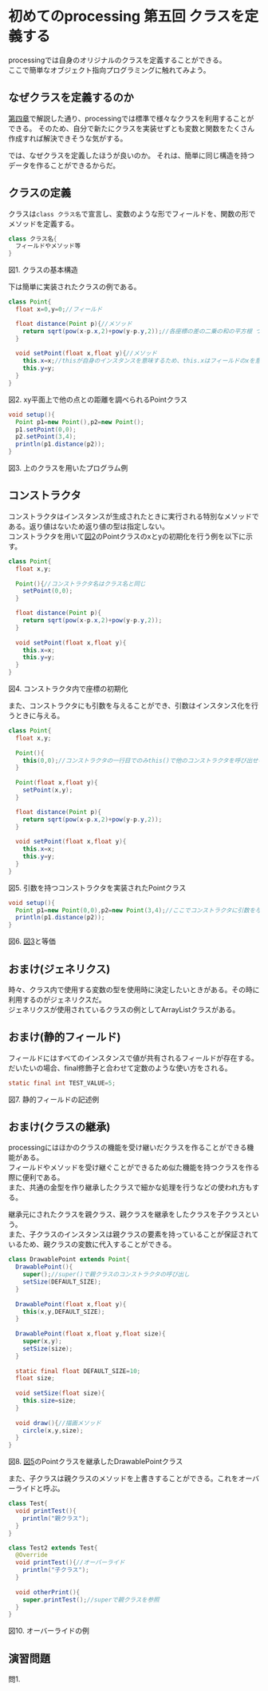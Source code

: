# 初めてのprocessing 第五回 クラスを定義する
processingでは自身のオリジナルのクラスを定義することができる。  
ここで簡単なオブジェクト指向プログラミングに触れてみよう。

## なぜクラスを定義するのか
[第四章](第四章.md)で解説した通り、processingでは標準で様々なクラスを利用することができる。 
そのため、自分で新たにクラスを実装せずとも変数と関数をたくさん作成すれば解決できそうな気がする。

では、なぜクラスを定義したほうが良いのか。
それは、簡単に同じ構造を持つデータを作ることができるからだ。

## クラスの定義
クラスは`class クラス名`で宣言し、変数のような形でフィールドを、関数の形でメソッドを定義する。

```java
class クラス名{
  フィールドやメソッド等
}
```
図1. クラスの基本構造

下は簡単に実装されたクラスの例である。

<div id="図2"></div>

```java
class Point{
  float x=0,y=0;//フィールド

  float distance(Point p){//メソッド
    return sqrt(pow(x-p.x,2)+pow(y-p.y,2));//各座標の差の二乗の和の平方根 つまり距離
  }
  
  void setPoint(float x,float y){//メソッド
    this.x=x;//thisが自身のインスタンスを意味するため、this.xはフィールドのxを意味し、xはメソッドの引数のxを意味する。
    this.y=y;
  }
}
```
図2. xy平面上で他の点との距離を調べられるPointクラス

<div id="図3"></div>

```java
void setup(){
  Point p1=new Point(),p2=new Point();
  p1.setPoint(0,0);
  p2.setPoint(3,4);
  println(p1.distance(p2));
}
```
図3. 上のクラスを用いたプログラム例

## コンストラクタ
コンストラクタはインスタンスが生成されたときに実行される特別なメソッドである。返り値はないため返り値の型は指定しない。  
コンストラクタを用いて[図2](#図2)のPointクラスのxとyの初期化を行う例を以下に示す。

```java
class Point{
  float x,y;
  
  Point(){//コンストラクタ名はクラス名と同じ
    setPoint(0,0);
  }

  float distance(Point p){
    return sqrt(pow(x-p.x,2)+pow(y-p.y,2));
  }
  
  void setPoint(float x,float y){
    this.x=x;
    this.y=y;
  }
}
```
図4. コンストラクタ内で座標の初期化

また、コンストラクタにも引数を与えることができ、引数はインスタンス化を行うときに与える。

<div id="図5"></div>

```java
class Point{
  float x,y;
  
  Point(){
    this(0,0);//コンストラクタの一行目でのみthis()で他のコンストラクタを呼び出せる
  }
  
  Point(float x,float y){
    setPoint(x,y);
  }

  float distance(Point p){
    return sqrt(pow(x-p.x,2)+pow(y-p.y,2));
  }
  
  void setPoint(float x,float y){
    this.x=x;
    this.y=y;
  }
}
```
図5. 引数を持つコンストラクタを実装されたPointクラス

```java
void setup(){
  Point p1=new Point(0,0),p2=new Point(3,4);//ここでコンストラクタに引数を与える
  println(p1.distance(p2));
}
```
図6. [図3](#図3)と等価

## おまけ(ジェネリクス)
時々、クラス内で使用する変数の型を使用時に決定したいときがある。その時に利用するのがジェネリクスだ。  
ジェネリクスが使用されているクラスの例としてArrayListクラスがある。



## おまけ(静的フィールド)
フィールドにはすべてのインスタンスで値が共有されるフィールドが存在する。
だいたいの場合、final修飾子と合わせて定数のような使い方をされる。

```java
static final int TEST_VALUE=5;
```
図7. 静的フィールドの記述例

## おまけ(クラスの継承)
processingにはほかのクラスの機能を受け継いだクラスを作ることができる機能がある。  
フィールドやメソッドを受け継ぐことができるため似た機能を持つクラスを作る際に便利である。  
また、共通の金型を作り継承したクラスで細かな処理を行うなどの使われ方もする。

継承元にされたクラスを親クラス、親クラスを継承をしたクラスを子クラスという。  
また、子クラスのインスタンスは親クラスの要素を持っていることが保証されているため、親クラスの変数に代入することができる。

```java
class DrawablePoint extends Point{
  DrawablePoint(){
    super();//super()で親クラスのコンストラクタの呼び出し
    setSize(DEFAULT_SIZE);
  }
  
  DrawablePoint(float x,float y){
    this(x,y,DEFAULT_SIZE);
  }
  
  DrawablePoint(float x,float y,float size){
    super(x,y);
    setSize(size);
  }
  
  static final float DEFAULT_SIZE=10;
  float size;
  
  void setSize(float size){
    this.size=size;
  }
  
  void draw(){//描画メソッド
    circle(x,y,size);
  }
}
```
図8. [図5](#図5)のPointクラスを継承したDrawablePointクラス

また、子クラスは親クラスのメソッドを上書きすることができる。これをオーバーライドと呼ぶ。

```java
class Test{
  void printTest(){
    println("親クラス");
  }
}

class Test2 extends Test{
  @Override
  void printTest(){//オーバーライド
    println("子クラス");
  }
  
  void otherPrint(){
    super.printTest();//superで親クラスを参照
  }
}
```
図10. オーバーライドの例

## 演習問題
問1. 
